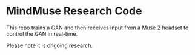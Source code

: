 # MindMuse Research Code

This repo trains a GAN and then receives input from a Muse 2 headset to control the GAN in real-time.

Please note it is ongoing research. 